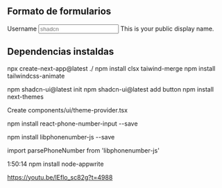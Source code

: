 ## Formato de formularios

<FormItem>
          <FormLabel>Username</FormLabel>
          <FormControl>
            <Input placeholder="shadcn" {...field} />
          </FormControl>
          <FormDescription>This is your public display name.</FormDescription>
          <FormMessage />
</FormItem>

## Dependencias instaldas

npx create-next-app@latest ./
npm install clsx taiwind-merge
npm install tailwindcss-animate

npm shadcn-ui@latest init
npm shadcn-ui@latest add button
npm install next-themes

Create components/ui/theme-provider.tsx

npm install react-phone-number-input --save

npm install libphonenumber-js --save

import parsePhoneNumber from 'libphonenumber-js'

1:50:14
npm install node-appwrite

https://youtu.be/lEflo_sc82g?t=4988
